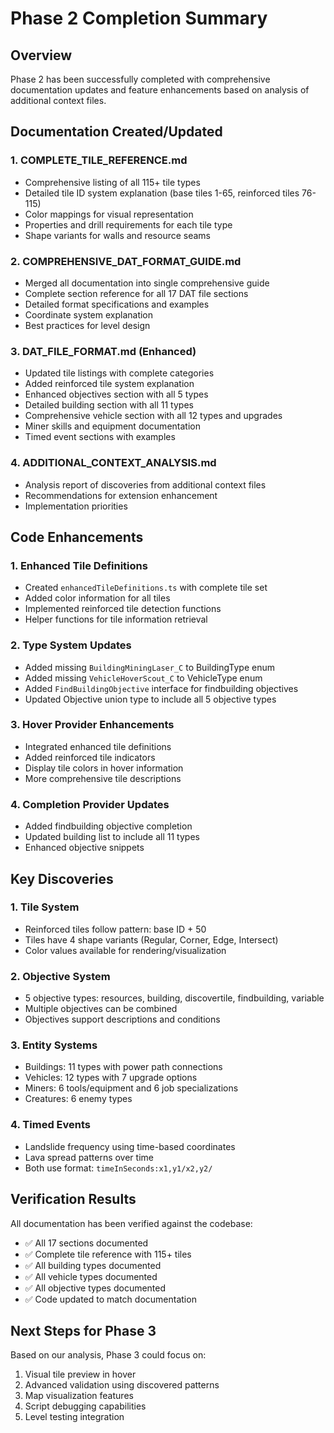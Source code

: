 # Phase 2 Completion Summary

## Overview
Phase 2 has been successfully completed with comprehensive documentation updates and feature enhancements based on analysis of additional context files.

## Documentation Created/Updated

### 1. **COMPLETE_TILE_REFERENCE.md**
- Comprehensive listing of all 115+ tile types
- Detailed tile ID system explanation (base tiles 1-65, reinforced tiles 76-115)
- Color mappings for visual representation
- Properties and drill requirements for each tile type
- Shape variants for walls and resource seams

### 2. **COMPREHENSIVE_DAT_FORMAT_GUIDE.md**
- Merged all documentation into single comprehensive guide
- Complete section reference for all 17 DAT file sections
- Detailed format specifications and examples
- Coordinate system explanation
- Best practices for level design

### 3. **DAT_FILE_FORMAT.md** (Enhanced)
- Updated tile listings with complete categories
- Added reinforced tile system explanation
- Enhanced objectives section with all 5 types
- Detailed building section with all 11 types
- Comprehensive vehicle section with all 12 types and upgrades
- Miner skills and equipment documentation
- Timed event sections with examples

### 4. **ADDITIONAL_CONTEXT_ANALYSIS.md**
- Analysis report of discoveries from additional context files
- Recommendations for extension enhancement
- Implementation priorities

## Code Enhancements

### 1. **Enhanced Tile Definitions**
- Created `enhancedTileDefinitions.ts` with complete tile set
- Added color information for all tiles
- Implemented reinforced tile detection functions
- Helper functions for tile information retrieval

### 2. **Type System Updates**
- Added missing `BuildingMiningLaser_C` to BuildingType enum
- Added missing `VehicleHoverScout_C` to VehicleType enum
- Added `FindBuildingObjective` interface for findbuilding objectives
- Updated Objective union type to include all 5 objective types

### 3. **Hover Provider Enhancements**
- Integrated enhanced tile definitions
- Added reinforced tile indicators
- Display tile colors in hover information
- More comprehensive tile descriptions

### 4. **Completion Provider Updates**
- Added findbuilding objective completion
- Updated building list to include all 11 types
- Enhanced objective snippets

## Key Discoveries

### 1. **Tile System**
- Reinforced tiles follow pattern: base ID + 50
- Tiles have 4 shape variants (Regular, Corner, Edge, Intersect)
- Color values available for rendering/visualization

### 2. **Objective System**
- 5 objective types: resources, building, discovertile, findbuilding, variable
- Multiple objectives can be combined
- Objectives support descriptions and conditions

### 3. **Entity Systems**
- Buildings: 11 types with power path connections
- Vehicles: 12 types with 7 upgrade options
- Miners: 6 tools/equipment and 6 job specializations
- Creatures: 6 enemy types

### 4. **Timed Events**
- Landslide frequency using time-based coordinates
- Lava spread patterns over time
- Both use format: `timeInSeconds:x1,y1/x2,y2/`

## Verification Results

All documentation has been verified against the codebase:
- ✅ All 17 sections documented
- ✅ Complete tile reference with 115+ tiles
- ✅ All building types documented
- ✅ All vehicle types documented
- ✅ All objective types documented
- ✅ Code updated to match documentation

## Next Steps for Phase 3

Based on our analysis, Phase 3 could focus on:
1. Visual tile preview in hover
2. Advanced validation using discovered patterns
3. Map visualization features
4. Script debugging capabilities
5. Level testing integration